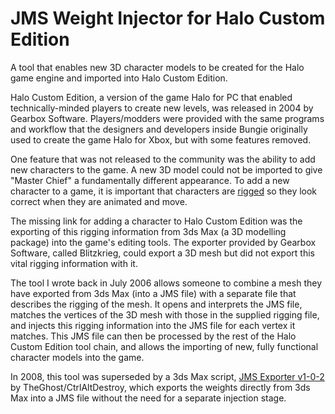 # JMS Weight Injector for Halo Custom Edition
A tool that enables new 3D character models to be created for the Halo game engine and imported into Halo Custom Edition.

Halo Custom Edition, a version of the game Halo for PC that enabled technically-minded players to create new levels, was released in 2004 by Gearbox Software. Players/modders were provided with the same programs and workflow that the designers and developers inside Bungie originally used to create the game Halo for Xbox, but with some features removed.

One feature that was not released to the community was the ability to add new characters to the game. A new 3D model could not be imported to give "Master Chief" a fundamentally different appearance. To add a new character to a game, it is important that characters are [rigged](https://en.wikipedia.org/wiki/Skeletal_animation) so they look correct when they are animated and move.

The missing link for adding a character to Halo Custom Edition was the exporting of this rigging information from 3ds Max (a 3D modelling package) into the game's editing tools. The exporter provided by Gearbox Software, called Blitzkrieg, could export a 3D mesh but did not export this vital rigging information with it.

The tool I wrote back in July 2006 allows someone to combine a mesh they have exported from 3ds Max (into a JMS file) with a separate file that describes the rigging of the mesh. It opens and interprets the JMS file, matches the vertices of the 3D mesh with those in the supplied rigging file, and injects this rigging information into the JMS file for each vertex it matches. This JMS file can then be processed by the rest of the Halo Custom Edition tool chain, and allows the importing of new, fully functional character models into the game.

In 2008, this tool was superseded by a 3ds Max script, [JMS Exporter v1-0-2](http://hce.halomaps.org/index.cfm?fid=3819) by TheGhost/CtrlAltDestroy, which exports the weights directly from 3ds Max into a JMS file without the need for a separate injection stage.